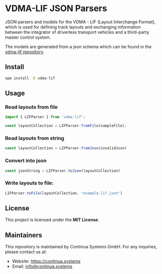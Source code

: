 # VDMA-LIF JSON Parsers

JSON parsers and models for the VDMA - LIF (Layout Interchange Format), which is used for defining track layouts and exchanging information between the integrator of driverless transport vehicles and a third-party master control system.

The models are generated from a json schema which can be found in the [vdma-lif repository](https://github.com/continua-systems/vdma-lif.git).

## Install

```bash
npm install -D vdma-lif
```

## Usage

### Read layouts from file
```typescript
import { LIFParser } from 'vdma-lif';

const layoutCollection = LIFParser.fromFile(sampleFile);
```

### Read layouts from string
```typescript
const layoutCollection = LIFParser.fromJson(invalidJson)
```

### Convert into json
```typescript
const jsonString = LIFParser.toJson(layoutCollection)
```

### Write layouts to file:
```typescript
LIFParser.toFile(layoutCollection, "example.lif.json")
```

## License

This project is licensed under the **MIT License**.

## Maintainers

This repository is maintained by Continua Systems GmbH. For any inquiries, please contact us at:

* Website: https://continua.systems
* Email: info@continua.systems